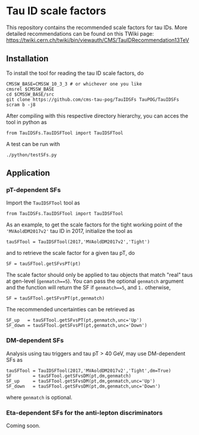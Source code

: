 # Tau ID scale factors

This repository contains the recommended scale factors for tau IDs. More detailed recommendations can be found on this TWiki page: https://twiki.cern.ch/twiki/bin/viewauth/CMS/TauIDRecommendation13TeV


## Installation

To install the tool for reading the tau ID scale factors, do
```
CMSSW_BASE=CMSSW_10_3_3 # or whichever one you like
cmsrel $CMSSW_BASE
cd $CMSSW_BASE/src
git clone https://github.com/cms-tau-pog/TauIDSFs TauPOG/TauIDSFs
scram b -j8
```
After compiling with this respective directory hierarchy, you can acces the tool in python as
```
from TauIDSFs.TauIDSFTool import TauIDSFTool
```
A test can be run with
```
./python/testSFs.py
```


## Application

### pT-dependent SFs

Import the `TauIDSFTool` tool as
```
from TauIDSFs.TauIDSFTool import TauIDSFTool
```
As an example, to get the scale factors for the tight working point of the `'MVAoldDM2017v2'` tau ID in 2017, initialize the tool as
```
tauSFTool = TauIDSFTool(2017,'MVAoldDM2017v2','Tight')
```
and to retrieve the scale factor for a given tau pT, do
```
SF = tauSFTool.getSFvsPT(pt)
```
The scale factor should only be applied to tau objects that match "real" taus at gen-level (`genmatch==5`). You can pass the optional `genmatch` argument and the function will return the SF if `genmatch==5`, and `1.` otherwise,
```
SF = tauSFTool.getSFvsPT(pt,genmatch)
```
The recommended uncertainties can be retrieved as
```
SF_up   = tauSFTool.getSFvsPT(pt,genmatch,unc='Up')
SF_down = tauSFTool.getSFvsPT(pt,genmatch,unc='Down')
```


### DM-dependent SFs

Analysis using tau triggers and tau pT > 40 GeV, may use DM-dependent SFs as
```
tauSFTool = TauIDSFTool(2017,'MVAoldDM2017v2','Tight',dm=True)
SF        = tauSFTool.getSFvsDM(pt,dm,genmatch)
SF_up     = tauSFTool.getSFvsDM(pt,dm,genmatch,unc='Up')
SF_down   = tauSFTool.getSFvsDM(pt,dm,genmatch,unc='Down')
```
where `genmatch` is optional.


### Eta-dependent SFs for the anti-lepton discriminators

Coming soon.
